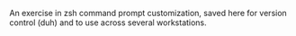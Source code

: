 An exercise in zsh command prompt customization, saved here for version control (duh) and to use across several workstations.
